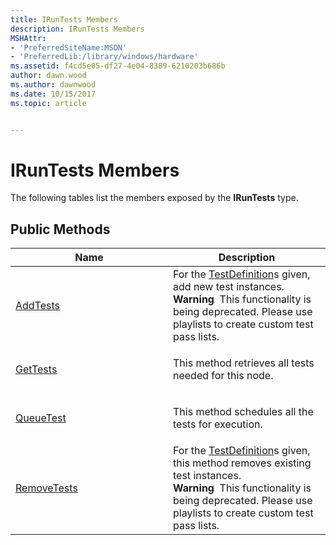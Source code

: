 ```yaml
---
title: IRunTests Members
description: IRunTests Members
MSHAttr:
- 'PreferredSiteName:MSDN'
- 'PreferredLib:/library/windows/hardware'
ms.assetid: f4cd5e05-df27-4e04-8389-6210203b686b
author: dawn.wood
ms.author: dawnwood
ms.date: 10/15/2017
ms.topic: article


---
```


# IRunTests Members


The following tables list the members exposed by the **IRunTests** type.

## <span id="Public_Methods"></span><span id="public_methods"></span><span id="PUBLIC_METHODS"></span>Public Methods


<table>
<colgroup>
<col width="50%" />
<col width="50%" />
</colgroup>
<thead>
<tr class="header">
<th>Name</th>
<th>Description</th>
</tr>
</thead>
<tbody>
<tr class="odd">
<td><p><a href="iruntests-addtests-method.md" data-raw-source="[AddTests](iruntests-addtests-method.md)">AddTests</a></p></td>
<td>For the <a href="testdefinition-class.md" data-raw-source="[TestDefinition](testdefinition-class.md)">TestDefinition</a>s given, add new test instances.
<div class="alert">
<strong>Warning</strong>  This functionality is being deprecated. Please use playlists to create custom test pass lists.
</div>
<div>
 
</div></td>
</tr>
<tr class="even">
<td><p><a href="irungettests-method---.md" data-raw-source="[GetTests](irungettests-method---.md)">GetTests</a></p></td>
<td><p>This method retrieves all tests needed for this node.</p></td>
</tr>
<tr class="odd">
<td><p><a href="iruntestsqueuetest-method.md" data-raw-source="[QueueTest](iruntestsqueuetest-method.md)">QueueTest</a></p></td>
<td><p>This method schedules all the tests for execution.</p></td>
</tr>
<tr class="even">
<td><p><a href="iruntests-removetests-method.md" data-raw-source="[RemoveTests](iruntests-removetests-method.md)">RemoveTests</a></p></td>
<td>For the <a href="testdefinition-class.md" data-raw-source="[TestDefinition](testdefinition-class.md)">TestDefinition</a>s given, this method removes existing test instances.
<div class="alert">
<strong>Warning</strong>  This functionality is being deprecated. Please use playlists to create custom test pass lists.
</div>
<div>
 
</div></td>
</tr>
</tbody>
</table>

 

 

 






